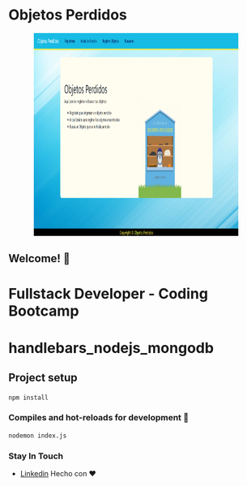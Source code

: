 <h1>Objetos Perdidos</h1>
  <p align="center">
    <img src="/myFolder/principal.png" width="80%" height="400px" title="hover text">
  </p>

## Welcome! 👋
# Fullstack Developer - Coding Bootcamp

# handlebars_nodejs_mongodb

## Project setup
```
npm install
```

### Compiles and hot-reloads for development 🚀
```
nodemon index.js
```

<h3>Stay In Touch</h3>

- [Linkedin](https://www.linkedin.com/in/anny-karolina-sanchez-rodriguez/)
Hecho con ❤️ 
